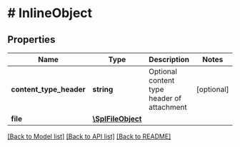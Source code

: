 # # InlineObject

## Properties

Name | Type | Description | Notes
------------ | ------------- | ------------- | -------------
**content_type_header** | **string** | Optional content type header of attachment | [optional] 
**file** | [**\SplFileObject**](\SplFileObject) |  | 

[[Back to Model list]](../../README#documentation-for-models) [[Back to API list]](../../README#documentation-for-api-endpoints) [[Back to README]](../../README)


